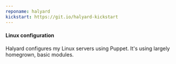 ```yaml
---
reponame: halyard
kickstart: https://git.io/halyard-kickstart
---
```

#### Linux configuration

Halyard configures my Linux servers using Puppet. It's using largely homegrown, basic modules.

